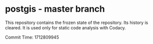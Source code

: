 # postgis - master branch

This repository contains the frozen state of the repository.
Its history is cleared. It is used only for static code
analysis with Codacy.

Commit Time: 1712809945